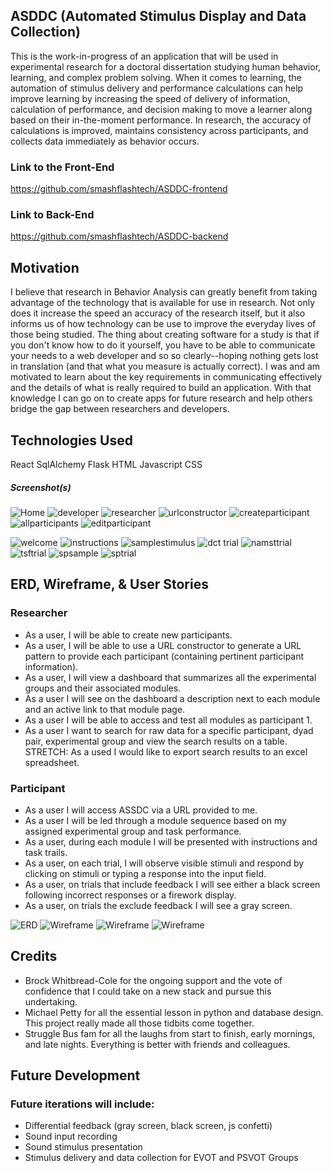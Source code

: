 ## ASDDC (Automated Stimulus Display and Data Collection)
This is the work-in-progress of an application that will be used in experimental research for a doctoral dissertation studying human behavior, learning, and complex problem solving. When it comes to learning, the automation of stimulus delivery and performance calculations can help improve learning by increasing the speed of delivery of information, calculation of performance, and decision making to move a learner along based on their in-the-moment performance. In research, the accuracy of calculations is improved, maintains consistency across participants, and collects data immediately as behavior occurs. 

### Link to the Front-End
https://github.com/smashflashtech/ASDDC-frontend
### Link to Back-End
https://github.com/smashflashtech/ASDDC-backend

## Motivation
I believe that research in Behavior Analysis can greatly benefit from taking advantage of the technology that is available for use in research. Not only does it increase the speed an accuracy of the research itself, but it also informs us of how technology can be use to improve the everyday lives of those being studied. The thing about creating software for a study is that if you don't know how to do it yourself, you have to be able to communicate your needs to a web developer and so so clearly--hoping nothing gets lost in translation (and that what you measure is actually correct). I was and am motivated to learn about the key requirements in communicating effectively and the details of what is really required to build an application. With that knowledge I can go on to create apps for future research and help others bridge the gap between researchers and developers.

## Technologies Used
React
SqlAlchemy
Flask
HTML
Javascript
CSS

##### Screenshot(s) 
![Home](/screenshots/01-home.png)
![developer](/screenshots/02-developer.png)
![researcher](/screenshots/03-researcher.png)
![urlconstructor](/screenshots/04-urlconstructor.png)
![createparticipant](/screenshots/05-createparticipant.png)
![allparticipants](/screenshots/06-allparticipants.png)
![editparticipant](/screenshots/07-editparticipant.png)

![welcome](/screenshots/08-welcome.png)
![instructions](/screenshots/09-instructions.png)
![samplestimulus](/screenshots/10-samplestimulus.png)
![dct trial](/screenshots/11-dcttrial.png)
![namsttrial](/screenshots/12-namtstrial.png)
![tsftrial](/screenshots/13-tsftrial.png)
![spsample](/screenshots/14-spsample.png)
![sptrial](/screenshots/15-sptrial.png)
## ERD, Wireframe, & User Stories
### Researcher
*	As a user, I will be able to create new participants.
*	As a user, I will be able to use a URL constructor to generate a URL pattern to provide each participant (containing pertinent participant information). 
*	As a user, I will view a dashboard that summarizes all the experimental groups and their associated modules.
*	As a user I will see on the dashboard a description next to each module and an active link to that module page. 
*	As a user I will be able to access and test all modules as participant 1.
*	As a user I want to search for raw data for a specific participant, dyad pair, experimental group and view the search results on a table.
STRETCH: As a used I would like to export search results to an excel spreadsheet.

### Participant
*	As a user I will access ASSDC via a URL provided to me. 
*	As a user I will be led through a module sequence based on my assigned experimental group and task performance. 
*	As a user, during each module I will be presented with instructions and task trails.
*	As a user, on each trial, I will observe visible stimuli and respond by clicking on stimuli or typing a response into the input field. 
*	As a user, on trials that include feedback I will see either a black screen following incorrect responses or a firework display. 
*	As a user, on trials the exclude feedback I will see a gray screen.


![ERD](/screenshots/p4-erd.png)
![Wireframe](/screenshots/p4-wireframe-researcher.png)
![Wireframe](/screenshots/p4-wireframe-participant1.png)
![Wireframe](/screenshots/p4-wireframe-participant2.png)

## Credits
* Brock Whitbread-Cole for the ongoing support and the vote of confidence that I could take on a new stack and pursue this undertaking.
* Michael Petty for all the essential lesson in python and database design. This project really made all those tidbits come together.
* Struggle Bus fam for all the laughs from start to finish, early mornings, and late nights. Everything is better with friends and colleagues.



## Future Development
### Future iterations will include:
* Differential feedback (gray screen, black screen, js confetti)
* Sound input recording
* Sound stimulus presentation
* Stimulus delivery and data collection for EVOT and PSVOT Groups

